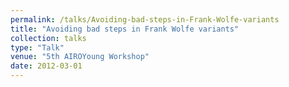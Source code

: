 ```yaml
---
permalink: /talks/Avoiding-bad-steps-in-Frank-Wolfe-variants
title: "Avoiding bad steps in Frank Wolfe variants"
collection: talks
type: "Talk"
venue: "5th AIROYoung Workshop"
date: 2012-03-01
---
```

